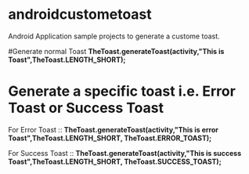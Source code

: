 # androidcustometoast
Android Application sample projects to generate a custome toast.

#Generate normal Toast
  **TheToast.generateToast(activity,"This is Toast",TheToast.LENGTH_SHORT);**

# Generate a specific toast i.e. Error Toast or Success Toast

For Error Toast ::
  **TheToast.generateToast(activity,"This is error Toast",TheToast.LENGTH_SHORT, TheToast.ERROR_TOAST);**

For Success Toast ::
  **TheToast.generateToast(activity,"This is success Toast",TheToast.LENGTH_SHORT, TheToast.SUCCESS_TOAST);**